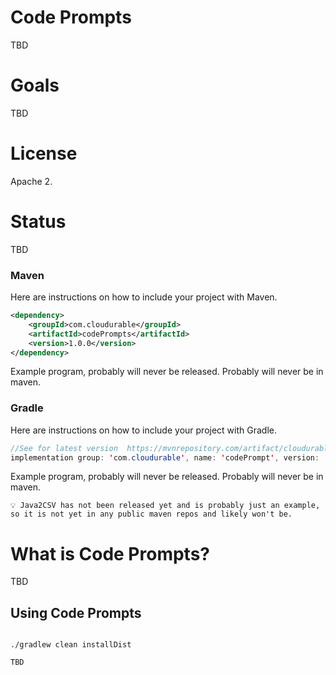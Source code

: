 # Code Prompts

TBD

# Goals

TBD

# License

Apache 2.

# Status

TBD

### Maven


Here are instructions on how to include your project with Maven.

```xml
<dependency>
    <groupId>com.cloudurable</groupId>
    <artifactId>codePrompts</artifactId>
    <version>1.0.0</version>
</dependency>
```

Example program, probably will never be released. Probably will never be in maven. 

### Gradle

Here are instructions on how to include your project with Gradle.

```java
//See for latest version  https://mvnrepository.com/artifact/cloudurable/jai
implementation group: 'com.cloudurable', name: 'codePrompt', version: '1.0.0'
```

Example program, probably will never be released. Probably will never be in maven.

```rgb(173, 216, 230) 
💡 Java2CSV has not been released yet and is probably just an example, so it is not yet in any public maven repos and likely won't be.

```

# What is Code Prompts?

TBD

## Using Code Prompts

```

./gradlew clean installDist

TBD 
```
